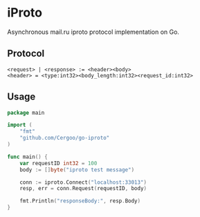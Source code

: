 # iProto

Asynchronous mail.ru iproto protocol implementation on Go.

## Protocol

```
<request> | <response> := <header><body>
<header> = <type:int32><body_length:int32><request_id:int32>
```

## Usage

```go
package main

import (
	"fmt"
	"github.com/Cergoo/go-iproto"
)

func main() {
	var requestID int32 = 100
	body := []byte("iproto test message")

	conn := iproto.Connect("localhost:33013")
	resp, err = conn.Request(requestID, body)

	fmt.Println("responseBody:", resp.Body)
}
```
